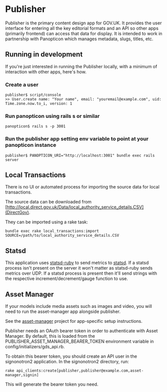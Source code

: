 # Publisher

Publisher is the primary content design app for GOV.UK. It provides the user interface for
entering all the key editorial formats and an API so other apps (primarily frontend) can
access that data for display. It is intended to work in partnership with Panopticon which
manages metadata, slugs, titles, etc.

## Running in development

If you're just interested in running the Publisher locally, with a minimum of interaction
with other apps, here's how.

### Create a user

    publisher$ script/console
    >> User.create name: "Your name", email: "youremail@example.com", uid: Time.zone.now.to_i, version: 1

### Run panopticon using rails s or similar

    panopticon$ rails s -p 3001

### Run the publisher app setting env variable to point at your panopticon instance

    publisher$ PANOPTICON_URI="http://localhost:3001" bundle exec rails server

## Local Transactions

There is no UI or automated process for importing the source data for local transactions.

The source data can be downloaded from [http://local.direct.gov.uk/Data/local_authority_service_details.CSV](DirectGov).

They can be imported using a rake task:

    bundle exec rake local_transactions:import SOURCE=/path/to/local_authority_service_details.CSV

## Statsd

This application uses [statsd-ruby](http://rubygems.org/gems/statsd-ruby) to send metrics to
[statsd](https://github.com/etsy/statsd/). If a statsd process isn't present on the server
it won't matter as statsd-ruby sends metrics over UDP. If a statsd process is present then
it'll send strings with the respective increment/decrement/gauge function to use.

## Asset Manager

If your models include media assets such as images and video, you will need to run the asset-manager
app alongside publisher.

See the [asset-manager](http://github.com/alphagov/asset-manager) project for app-specific setup 
instructions.

Publisher needs an OAuth bearer token in order to authenticate with Asset Manager. By default, this 
is loaded from the PUBLISHER_ASSET_MANAGER_BEARER_TOKEN environment variable in config/initializers/gds_api.rb.

To obtain this bearer token, you should create an API user in the signonotron2 application. In the signonotron2
directory, run:

```
rake api_clients:create[publisher,publisher@example.com,asset-manager,signin]
```

This will generate the bearer token you need.
